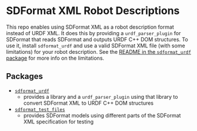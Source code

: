 # SDFormat XML Robot Descriptions

This repo enables using SDFormat XML as a robot description format instead of URDF XML.
It does this by providing a `urdf_parser_plugin` for SDFormat that reads SDFormat and outputs URDF C++ DOM structures.
To use it, install `sdformat_urdf` and use a valid SDFormat XML file (with some limitations) for your robot description.
See the [README in the `sdformat_urdf` package](./sdformat_urdf/README.md) for more info on the limitations.

## Packages

* [`sdformat_urdf`](./sdformat_urdf/README.md)
  * provides a library and a `urdf_parser_plugin` using that library to convert SDFormat XML to URDF C++ DOM structures
* [`sdformat_test_files`](./sdformat_test_files/README.md)
  * provides SDFormat models using different parts of the SDFormat XML specification for testing
